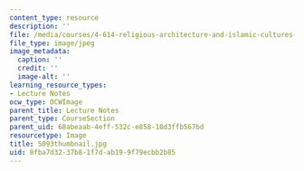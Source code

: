 ```yaml
---
content_type: resource
description: ''
file: /media/courses/4-614-religious-architecture-and-islamic-cultures-fall-2002/8fba7d3237b81f7dab199f79ecbb2b85_5093thumbnail.jpg
file_type: image/jpeg
image_metadata:
  caption: ''
  credit: ''
  image-alt: ''
learning_resource_types:
- Lecture Notes
ocw_type: OCWImage
parent_title: Lecture Notes
parent_type: CourseSection
parent_uid: 68abeaab-4eff-532c-e858-18d3ffb567bd
resourcetype: Image
title: 5093thumbnail.jpg
uid: 8fba7d32-37b8-1f7d-ab19-9f79ecbb2b85
---
```

